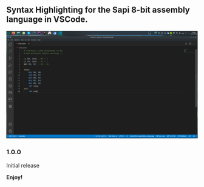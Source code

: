 ## Syntax Highlighting for the Sapi 8-bit assembly language in VSCode.

![Demo](./demo.png)

### 1.0.0

Initial release

**Enjoy!**
